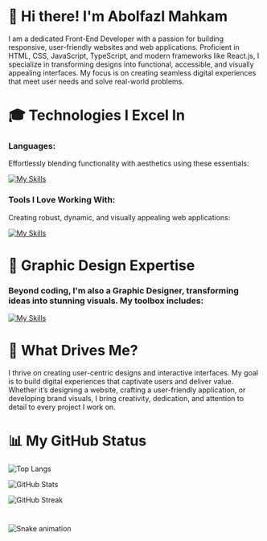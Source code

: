 # 🌟 Hi there! I'm Abolfazl Mahkam

I am a dedicated Front-End Developer with a passion for building responsive, user-friendly websites and web applications. Proficient in HTML, CSS, JavaScript, TypeScript, and modern frameworks like React.js, I specialize in transforming designs into functional, accessible, and visually appealing interfaces. My focus is on creating seamless digital experiences that meet user needs and solve real-world problems.

# 🎓 Technologies I Excel In

### Languages:

Effortlessly blending functionality with aesthetics using these essentials:

[![My Skills](https://skillicons.dev/icons?i=ts,js,html,css)](https://skillicons.dev)

### Tools I Love Working With:

Creating robust, dynamic, and visually appealing web applications:

[![My Skills](https://skillicons.dev/icons?i=react,next,vue,nuxt,tailwind,nodejs,express,mongodb,bootstrap,figma,xd,wordpress)](https://skillicons.dev)

# 🎨 Graphic Design Expertise

### Beyond coding, I'm also a Graphic Designer, transforming ideas into stunning visuals. My toolbox includes:

[![My Skills](https://skillicons.dev/icons?i=ps,pr,ae,au,ai)](https://skillicons.dev)

# 🚀 What Drives Me?

I thrive on creating user-centric designs and interactive interfaces. My goal is to build digital experiences that captivate users and deliver value. Whether it’s designing a website, crafting a user-friendly application, or developing brand visuals, I bring creativity, dedication, and attention to detail to every project I work on.

# 📊 My GitHub Status

![Top Langs](https://github-readme-stats.vercel.app/api/top-langs?username=abolfazlmahkam&layout=compact&langs_count=20&theme=dark&border_color=00000000&bg_color=00000000)

![GitHub Stats](https://github-readme-stats.vercel.app/api?username=abolfazlmahkam&show_icons=true&theme=dark&border_color=00000000&bg_color=00000000)

![GitHub Streak](https://github-readme-streak-stats.herokuapp.com/?user=abolfazlmahkam&theme=dark&border_color=00000000&bg_color=00000000)

###

<br clear="both">

<img src="https://raw.githubusercontent.com/abolfazl mahkam/abolfazl mahkam/output/snake.svg" alt="Snake animation" />

###
